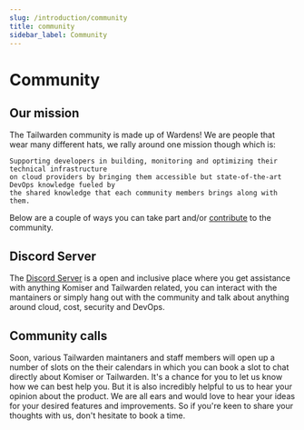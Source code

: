 ```yaml
---
slug: /introduction/community
title: community
sidebar_label: Community
---
```

# Community

## Our mission

The Tailwarden community is made up of Wardens! We are people that wear many different hats, we rally around one mission though which is: 

```
Supporting developers in building, monitoring and optimizing their technical infrastructure 
on cloud providers by bringing them accessible but state-of-the-art DevOps knowledge fueled by
the shared knowledge that each community members brings along with them.
``` 

Below are a couple of ways you can take part and/or [contribute](/docs/Contributing/contribute.md) to the community.  

## Discord Server

The [Discord Server](https://discord.tailwarden.com) is a open and inclusive place where you get assistance with anything Komiser and Tailwarden related, you can interact with the mantainers or simply hang out with the community and talk about anything around cloud, cost, security and DevOps. 

## Community calls

Soon, various Tailwarden maintaners and staff members will open up a number of slots on the their calendars in which you can book a slot to chat directly about Komiser or Tailwarden. It's a chance for you to let us know how we can best help you. But it is also incredibly helpful to us to hear your opinion about the product. We are all ears and would love to hear your ideas for your desired features and improvements. So if you're keen to share your thoughts with us, don't hesitate to book a time.